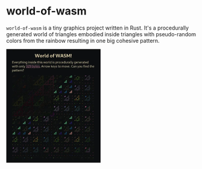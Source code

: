 # world-of-wasm

`world-of-wasm` is a tiny graphics project written in Rust.  It's a
procedurally generated world of triangles embodied inside triangles with
pseudo-random colors from the rainbow resulting in one big cohesive pattern.

 <img src="world-of-wasm.webp" width="250">
